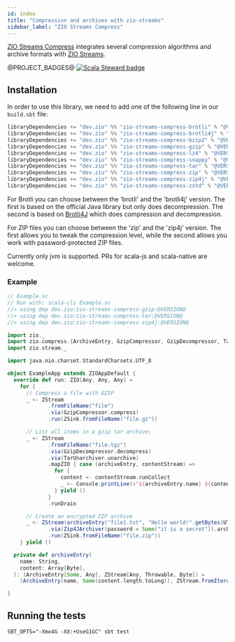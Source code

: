 ```yaml
---
id: index
title: "Compression and archives with zio-streams"
sidebar_label: "ZIO Streams Compress"
---
```


[ZIO Streams Compress](https://github.com/zio/zio-streams-compress) integrates several compression algorithms and
archive formats with [ZIO Streams](https://zio.dev).

@PROJECT_BADGES@ [![Scala Steward badge](https://img.shields.io/badge/Scala_Steward-helping-blue.svg?style=flat&logo=data:image/png;base64,iVBORw0KGgoAAAANSUhEUgAAAA4AAAAQCAMAAAARSr4IAAAAVFBMVEUAAACHjojlOy5NWlrKzcYRKjGFjIbp293YycuLa3pYY2LSqql4f3pCUFTgSjNodYRmcXUsPD/NTTbjRS+2jomhgnzNc223cGvZS0HaSD0XLjbaSjElhIr+AAAAAXRSTlMAQObYZgAAAHlJREFUCNdNyosOwyAIhWHAQS1Vt7a77/3fcxxdmv0xwmckutAR1nkm4ggbyEcg/wWmlGLDAA3oL50xi6fk5ffZ3E2E3QfZDCcCN2YtbEWZt+Drc6u6rlqv7Uk0LdKqqr5rk2UCRXOk0vmQKGfc94nOJyQjouF9H/wCc9gECEYfONoAAAAASUVORK5CYII=)](https://scala-steward.org)

## Installation

In order to use this library, we need to add one of the following line in our `build.sbt` file:

```sbt
libraryDependencies += "dev.zio" %% "zio-streams-compress-brotli" % "@VERSION@"
libraryDependencies += "dev.zio" %% "zio-streams-compress-brotli4j" % "@VERSION@"
libraryDependencies += "dev.zio" %% "zio-streams-compress-bzip2" % "@VERSION@"
libraryDependencies += "dev.zio" %% "zio-streams-compress-gzip" % "@VERSION@"
libraryDependencies += "dev.zio" %% "zio-streams-compress-lz4" % "@VERSION@"
libraryDependencies += "dev.zio" %% "zio-streams-compress-snappy" % "@VERSION@"
libraryDependencies += "dev.zio" %% "zio-streams-compress-tar" % "@VERSION@"
libraryDependencies += "dev.zio" %% "zio-streams-compress-zip" % "@VERSION@"
libraryDependencies += "dev.zio" %% "zio-streams-compress-zip4j" % "@VERSION@"
libraryDependencies += "dev.zio" %% "zio-streams-compress-zstd" % "@VERSION@"
```

For Brotli you can choose between the 'brotli' and the 'brotli4j' version. The first is based on the official Java
library but only does decompression. The second is based on [Brotli4J](https://github.com/hyperxpro/Brotli4j) which does
compression and decompression.

For ZIP files you can choose between the 'zip' and the 'zip4j' version. The first allows you to tweak the compression
level, while the second allows you work with password-protected ZIP files.

Currently only jvm is supported. PRs for scala-js and scala-native are welcome.

### Example

```scala
// Example.sc
// Run with: scala-cli Example.sc
//> using dep dev.zio:zio-streams-compress-gzip:@VERSION@
//> using dep dev.zio:zio-streams-compress-tar:@VERSION@
//> using dep dev.zio:zio-streams-compress-zip4j:@VERSION@

import zio._
import zio.compress.{ArchiveEntry, GzipCompressor, GzipDecompressor, TarUnarchiver, Zip4JArchiver}
import zio.stream._

import java.nio.charset.StandardCharsets.UTF_8

object ExampleApp extends ZIOAppDefault {
  override def run: ZIO[Any, Any, Any] =
    for {
      // Compress a file with GZIP
      _ <- ZStream
             .fromFileName("file")
             .via(GzipCompressor.compress)
             .run(ZSink.fromFileName("file.gz"))

      // List all items in a gzip tar archive:
      _ <- ZStream
             .fromFileName("file.tgz")
             .via(GzipDecompressor.decompress)
             .via(TarUnarchiver.unarchive)
             .mapZIO { case (archiveEntry, contentStream) =>
               for {
                 content <- contentStream.runCollect
                 _ <- Console.printLine(s"${archiveEntry.name} ${content.length}")
               } yield ()
             }
             .runDrain

      // Create an encrypted ZIP archive
      _ <- ZStream(archiveEntry("file1.txt", "Hello world!".getBytes(UTF_8)))
             .via(Zip4JArchiver(password = Some("it is a secret")).archive)
             .run(ZSink.fromFileName("file.zip"))
    } yield ()

  private def archiveEntry(
    name: String,
    content: Array[Byte],
  ): (ArchiveEntry[Some, Any], ZStream[Any, Throwable, Byte]) =
    (ArchiveEntry(name, Some(content.length.toLong)), ZStream.fromIterable(content))

}
```

## Running the tests

```shell
SBT_OPTS="-Xmx4G -XX:+UseG1GC" sbt test
```
